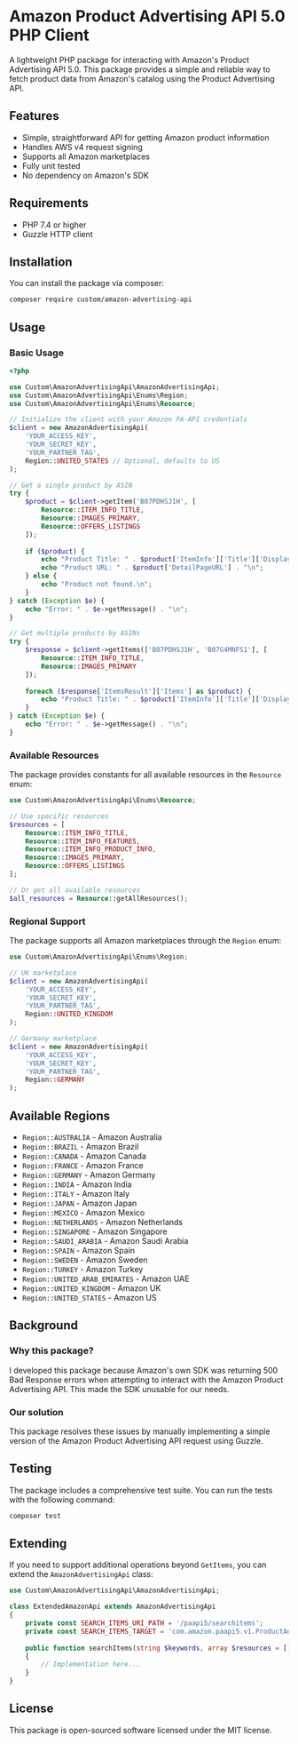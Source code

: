 # Amazon Product Advertising API 5.0 PHP Client

A lightweight PHP package for interacting with Amazon's Product Advertising API 5.0. This package provides a simple and reliable way to fetch product data from Amazon's catalog using the Product Advertising API.

## Features

- Simple, straightforward API for getting Amazon product information
- Handles AWS v4 request signing
- Supports all Amazon marketplaces
- Fully unit tested
- No dependency on Amazon's SDK

## Requirements

- PHP 7.4 or higher
- Guzzle HTTP client

## Installation

You can install the package via composer:

```bash
composer require custom/amazon-advertising-api
```

## Usage

### Basic Usage

```php
<?php

use Custom\AmazonAdvertisingApi\AmazonAdvertisingApi;
use Custom\AmazonAdvertisingApi\Enums\Region;
use Custom\AmazonAdvertisingApi\Enums\Resource;

// Initialize the client with your Amazon PA-API credentials
$client = new AmazonAdvertisingApi(
    'YOUR_ACCESS_KEY',
    'YOUR_SECRET_KEY',
    'YOUR_PARTNER_TAG',
    Region::UNITED_STATES // Optional, defaults to US
);

// Get a single product by ASIN
try {
    $product = $client->getItem('B07PDHSJ1H', [
        Resource::ITEM_INFO_TITLE,
        Resource::IMAGES_PRIMARY,
        Resource::OFFERS_LISTINGS
    ]);
    
    if ($product) {
        echo "Product Title: " . $product['ItemInfo']['Title']['DisplayValue'] . "\n";
        echo "Product URL: " . $product['DetailPageURL'] . "\n";
    } else {
        echo "Product not found.\n";
    }
} catch (Exception $e) {
    echo "Error: " . $e->getMessage() . "\n";
}

// Get multiple products by ASINs
try {
    $response = $client->getItems(['B07PDHSJ1H', 'B07G4MNFS1'], [
        Resource::ITEM_INFO_TITLE,
        Resource::IMAGES_PRIMARY
    ]);
    
    foreach ($response['ItemsResult']['Items'] as $product) {
        echo "Product Title: " . $product['ItemInfo']['Title']['DisplayValue'] . "\n";
    }
} catch (Exception $e) {
    echo "Error: " . $e->getMessage() . "\n";
}
```

### Available Resources

The package provides constants for all available resources in the `Resource` enum:

```php
use Custom\AmazonAdvertisingApi\Enums\Resource;

// Use specific resources
$resources = [
    Resource::ITEM_INFO_TITLE,
    Resource::ITEM_INFO_FEATURES,
    Resource::ITEM_INFO_PRODUCT_INFO,
    Resource::IMAGES_PRIMARY,
    Resource::OFFERS_LISTINGS
];

// Or get all available resources
$all_resources = Resource::getAllResources();
```

### Regional Support

The package supports all Amazon marketplaces through the `Region` enum:

```php
use Custom\AmazonAdvertisingApi\Enums\Region;

// UK marketplace
$client = new AmazonAdvertisingApi(
    'YOUR_ACCESS_KEY',
    'YOUR_SECRET_KEY',
    'YOUR_PARTNER_TAG',
    Region::UNITED_KINGDOM
);

// Germany marketplace
$client = new AmazonAdvertisingApi(
    'YOUR_ACCESS_KEY',
    'YOUR_SECRET_KEY',
    'YOUR_PARTNER_TAG',
    Region::GERMANY
);
```

## Available Regions

- `Region::AUSTRALIA` - Amazon Australia
- `Region::BRAZIL` - Amazon Brazil
- `Region::CANADA` - Amazon Canada
- `Region::FRANCE` - Amazon France
- `Region::GERMANY` - Amazon Germany
- `Region::INDIA` - Amazon India
- `Region::ITALY` - Amazon Italy
- `Region::JAPAN` - Amazon Japan
- `Region::MEXICO` - Amazon Mexico
- `Region::NETHERLANDS` - Amazon Netherlands
- `Region::SINGAPORE` - Amazon Singapore
- `Region::SAUDI_ARABIA` - Amazon Saudi Arabia
- `Region::SPAIN` - Amazon Spain
- `Region::SWEDEN` - Amazon Sweden
- `Region::TURKEY` - Amazon Turkey
- `Region::UNITED_ARAB_EMIRATES` - Amazon UAE
- `Region::UNITED_KINGDOM` - Amazon UK
- `Region::UNITED_STATES` - Amazon US

## Background

### Why this package?

I developed this package because Amazon's own SDK was returning 500 Bad Response errors when attempting to interact with the Amazon Product Advertising API. This made the SDK unusable for our needs.

### Our solution

This package resolves these issues by manually implementing a simple version of the Amazon Product Advertising API request using Guzzle.

## Testing

The package includes a comprehensive test suite. You can run the tests with the following command:

```bash
composer test
```

## Extending

If you need to support additional operations beyond `GetItems`, you can extend the `AmazonAdvertisingApi` class:

```php
use Custom\AmazonAdvertisingApi\AmazonAdvertisingApi;

class ExtendedAmazonApi extends AmazonAdvertisingApi
{
    private const SEARCH_ITEMS_URI_PATH = '/paapi5/searchitems';
    private const SEARCH_ITEMS_TARGET = 'com.amazon.paapi5.v1.ProductAdvertisingAPIv1.SearchItems';
    
    public function searchItems(string $keywords, array $resources = []): array
    {
        // Implementation here...
    }
}
```

## License

This package is open-sourced software licensed under the MIT license. 